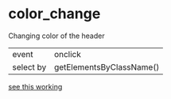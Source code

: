 # color_change
Changing color of the header

|||
| -------- | ----------------- |
| event | onclick|
| select by | getElementsByClassName()  | | 

<a href="https://changingcolor.netlify.app/"> see this working </a>




